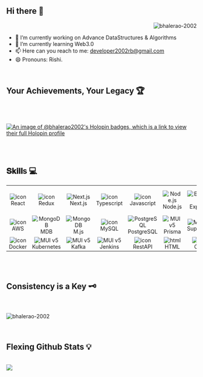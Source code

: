 ## Hi there 👋
<p align="right"> <img src="https://komarev.com/ghpvc/?username=bhalerao-2002&label=Profile%20views&color=0e75b6&style=flat" alt="bhalerao-2002" />
  
- 🔭 I’m currently working on Advance DataStructures & Algorithms 
- 🌱 I’m currently learning Web3.0
- 📫 Here can you reach to me: developer2002rb@gmail.com
- 😄 Pronouns: Rishi.
  
<br>

## Your Achievements, Your Legacy 🏆
<br>
<br>

[![An image of @bhalerao2002's Holopin badges, which is a link to view their full Holopin profile](https://holopin.me/bhalerao2002)](https://holopin.io/@bhalerao2002)

<br>
<br>

## 𝐒𝐤𝐢𝐥𝐥s 💻 
<p align="center">
<table align="center">
  <tr>
    <td align="center" width="90">
      <img src="https://techstack-generator.vercel.app/react-icon.svg" alt="icon" width="55" height="55" />
      <br>React
    </td>
    <td align="center" width="90">
      <img src="https://techstack-generator.vercel.app/redux-icon.svg" alt="icon" width="55" height="55" />
      <br>Redux
    </td>
    <td align="center" width="90">
      <img src="https://skillicons.dev/icons?i=nextjs" width="45" height="45" alt="Next.js" />
      <br>Next.js
    </td>
    <td align="center" width="90">
      <img src="https://techstack-generator.vercel.app/ts-icon.svg" alt="icon" width="55" height="55" />
      <br>Typescript
    </td>
    <td align="center" width="90">
      <img src="https://techstack-generator.vercel.app/js-icon.svg" alt="icon" width="65" height="65" />
      <br>Javascript
    </td>
    <td align="center" width="90">
      <img src="https://skillicons.dev/icons?i=nodejs" width="45" height="45" alt="Node.js" />
      <br>Node.js
    </td>
    <td align="center" width="90">
      <img src="https://skillicons.dev/icons?i=express" width="45" height="45" alt="Express" />
      <br>Express
    </td>
    <td align="center" width="90">
      <img src="https://skillicons.dev/icons?i=tailwind" width="45" height="45" alt="Tailwind" />
      <br>Tailwind
    </td>
    <td align="center" width="90">
      <img src="https://skillicons.dev/icons?i=materialui" width="45" height="45" alt="MUI v5" />
      <br>MaterialUI
    </td>
    <td align="center" width="90">
      <img src="https://github.com/colinhacks/zod/raw/master/logo.svg" width="55" height="55" align="center" alt="Zod logo" />
      <br>Zod
    </td>
  </tr>


  <tr>
    <td align="center" width="90">
      <img src="https://techstack-generator.vercel.app/aws-icon.svg" alt="icon" width="55" height="55" />
      <br>AWS
    </td>
    <td align="center" width="90">
      <img src="https://skillicons.dev/icons?i=mongodb" width="45" height="45" alt="MongoDB" />
      <br>MDB
    </td>
    <td align="center" width="90">
      <img src="https://mongoosejs.com/docs/images/mongoose5_62x30_transparent.png" width="45" height="45" alt="MongoDB" />
      <br>M.js
    </td>
    <td align="center" width="90">
      <img src="https://techstack-generator.vercel.app/mysql-icon.svg" alt="icon" width="55" height="55" />
      <br>MySQL
    </td>
    <td align="center" width="90">
      <img src="https://skillicons.dev/icons?i=postgres" width="45" height="45" alt="PostgreSQL" />
      <br>PostgreSQL
    </td>
    <td align="center" width="90">
      <img src="https://skillicons.dev/icons?i=prisma" width="45" height="45" alt="MUI v5" />
      <br>Prisma
    </td>
    <td align="center" width="90">
      <img src="https://skillicons.dev/icons?i=supabase" width="45" height="45" alt="MUI v5" />
      <br>Supabase
    </td>
    <td align="center" width="90">
      <img src="https://skillicons.dev/icons?i=bash" width="45" height="45" alt="MUI v5" />
      <br>Bash
    </td>
    <td align="center" width="90">
      <img src="https://skillicons.dev/icons?i=jest" width="45" height="45" alt="MUI v5" />
      <br>Jest
    </td> 
    <td align="center" width="90">
      <img src="https://skillicons.dev/icons?i=postman" width="45" height="45" alt="MUI v5" />
      <br>Postman
    </td>
  </tr>


  
  <tr>
    <td align="center" width="90">
      <img src="https://techstack-generator.vercel.app/docker-icon.svg" alt="icon" width="65" height="65" />
      <br>Docker
    </td>
    <td align="center" width="90">
      <img src="https://skillicons.dev/icons?i=kubernetes" width="45" height="45" alt="MUI v5" />
      <br>Kubernetes
    </td>
    <td align="center" width="90">
      <img src="https://skillicons.dev/icons?i=kafka" width="45" height="45" alt="MUI v5" />
      <br>Kafka
    </td>
    <td align="center" width="90">
      <img src="https://skillicons.dev/icons?i=jenkins" width="45" height="45" alt="MUI v5" />
      <br>Jenkins
    </td>
    <td align="center" width="90">
      <img src="https://techstack-generator.vercel.app/restapi-icon.svg" alt="icon" width="55" height="55" />
      <br>RestAPI
    </td>
    <td align="center" width="90">
      <img src="https://skillicons.dev/icons?i=html" width="45" height="45" alt="html" />
      <br>HTML
    </td>
    <td align="center" width="90">
      <img src="https://skillicons.dev/icons?i=css" width="45" height="45" alt="css" />
      <br>CSS
    </td>
    <td align="center" width="90">
      <img src="https://skillicons.dev/icons?i=c" width="45" height="45" alt="css" />
      <br>C
    </td>
    <td align="center" width="90">
      <img src="https://techstack-generator.vercel.app/cpp-icon.svg" alt="icon" width="55" height="55" />
      <br>C++
    </td>
    <td align="center" width="90">
      <img src="https://techstack-generator.vercel.app/python-icon.svg" alt="icon" width="55" height="55" />
      <br>Python
    </td>       
  </tr>
 </table>
</p>

<br>
<br>

## Consistency is a Key 🗝️

<br>
<p><img align="center" src="https://github-readme-streak-stats.herokuapp.com/?user=bhalerao-2002&" alt="bhalerao-2002" /></p>
<br>

## Flexing Github Stats 💡

<br>
   <img src="https://github-readme-stats-sigma-five.vercel.app/api?username=bhalerao-2002&count_private=true&show_icons=true&theme=chartreuse-dark">  
<br>

<br>
<br>

